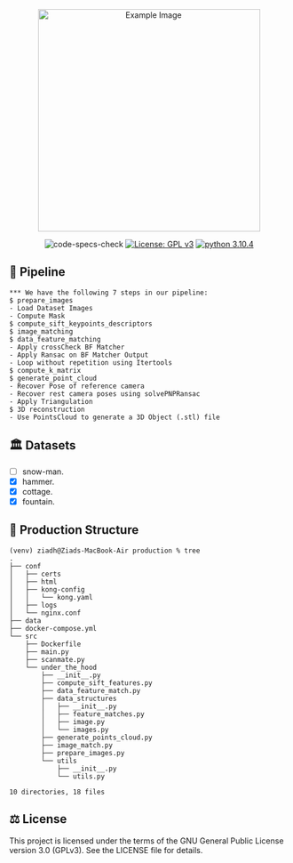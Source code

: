 <div align="center">

<img src="https://github.com/ZiadMansourM/photogrammetry/assets/64917739/d0d8da63-32dd-40ed-ae17-b78bac689a29" alt="Example Image" width="400" height="400">

![code-specs-check](https://github.com/ZiadMansourM/photogrammetry/actions/workflows/type-check.yml/badge.svg)
[![License: GPL v3](https://img.shields.io/badge/License-GPLv3-blue.svg)](https://www.gnu.org/licenses/gpl-3.0)
[![python 3.10.4](https://img.shields.io/badge/python-v3.10.4-<COLOR>.svg)](https://shields.io/)

</div>

## 📝 Pipeline
```Console
*** We have the following 7 steps in our pipeline:
$ prepare_images
- Load Dataset Images
- Compute Mask
$ compute_sift_keypoints_descriptors
$ image_matching
$ data_feature_matching
- Apply crossCheck BF Matcher
- Apply Ransac on BF Matcher Output
- Loop without repetition using Itertools
$ compute_k_matrix
$ generate_point_cloud
- Recover Pose of reference camera
- Recover rest camera poses using solvePNPRansac
- Apply Triangulation
$ 3D reconstruction
- Use PointsCloud to generate a 3D Object (.stl) file
```

## 🏛️ Datasets
- [ ] snow-man.
- [X] hammer.
- [X] cottage.
- [X] fountain.

## 🧐 Production Structure
```console
(venv) ziadh@Ziads-MacBook-Air production % tree 
.
├── conf
│   ├── certs
│   ├── html
│   ├── kong-config
│   │   └── kong.yaml
│   ├── logs
│   └── nginx.conf
├── data
├── docker-compose.yml
└── src
    ├── Dockerfile
    ├── main.py
    ├── scanmate.py
    └── under_the_hood
        ├── __init__.py
        ├── compute_sift_features.py
        ├── data_feature_match.py
        ├── data_structures
        │   ├── __init__.py
        │   ├── feature_matches.py
        │   ├── image.py
        │   └── images.py
        ├── generate_points_cloud.py
        ├── image_match.py
        ├── prepare_images.py
        └── utils
            ├── __init__.py
            └── utils.py

10 directories, 18 files
```

⚖️ License
-------

This project is licensed under the terms of the GNU General Public License version 3.0 (GPLv3). See the LICENSE file for details.
